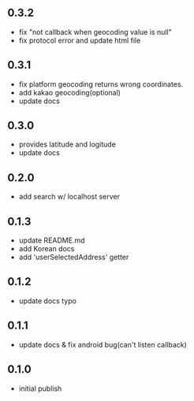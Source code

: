 ## 0.3.2
* fix "not callback when geocoding value is null"
* fix protocol error and update html file

## 0.3.1
* fix platform geocoding returns wrong coordinates.
* add kakao geocoding(optional)
* update docs

## 0.3.0
* provides latitude and logitude
* update docs

## 0.2.0
* add search w/ localhost server

## 0.1.3
* update README.md
* add Korean docs
* add 'userSelectedAddress' getter

## 0.1.2
* update docs typo

## 0.1.1
* update docs & fix android bug(can't listen callback)

## 0.1.0
* initial publish
